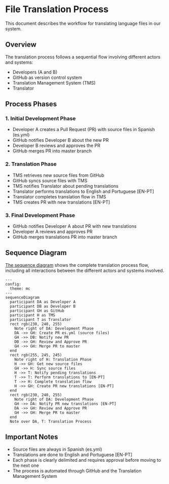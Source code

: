 # File Translation Process

This document describes the workflow for translating language files in our system.

## Overview

The translation process follows a sequential flow involving different actors and systems:
- Developers (A and B)
- GitHub as version control system
- Translation Management System (TMS)
- Translator

## Process Phases

### 1. Initial Development Phase
- Developer A creates a Pull Request (PR) with source files in Spanish (es.yml)
- GitHub notifies Developer B about the new PR
- Developer B reviews and approves the PR
- GitHub merges PR into master branch

### 2. Translation Phase
- TMS retrieves new source files from GitHub
- GitHub syncs source files with TMS
- TMS notifies Translator about pending translations
- Translator performs translations to English and Portuguese [EN-PT]
- Translator completes translation flow in TMS
- TMS creates PR with new translations [EN-PT]

### 3. Final Development Phase
- GitHub notifies Developer A about PR with new translations
- Developer A reviews and approves PR
- GitHub merges translations PR into master branch

## Sequence Diagram

[The sequence diagram](/docs/assets/seq-diagram.en.png) shows the complete translation process flow, including all interactions between the different actors and systems involved.

```mermaid
---
config:
  theme: mc
---
sequenceDiagram
  participant DA as Developer A
  participant DB as Developer B
  participant GH as GitHub
  participant H as TMS
  participant T as Translator
  rect rgb(230, 240, 255)
    Note right of DA: Development Phase
    DA ->> GH: Create PR es.yml (source files)
    GH ->> DB: Notify new PR
    DB ->> GH: Review and Approve PR
    GH ->> GH: Merge PR to master
  end
  rect rgb(255, 245, 245)
    Note right of H: Translation Phase
    H ->> GH: Get new source files
    GH ->> H: Sync source files
    H ->> T: Notify pending translations
    T ->> T: Perform translations to [EN-PT]
    T ->> H: Complete translation flow
    H ->> GH: Create PR new translations [EN-PT]
  end
  rect rgb(230, 240, 255)
    Note right of DA: Development Phase
    GH ->> DA: Notify PR new translations [EN-PT]
    DA ->> GH: Review and Approve PR
    GH ->> GH: Merge PR to master
  end
  Note over DA, T: Translation Process
```

## Important Notes
- Source files are always in Spanish (es.yml)
- Translations are done to English and Portuguese [EN-PT]
- Each phase is clearly delimited and requires approval before moving to the next one
- The process is automated through GitHub and the Translation Management System